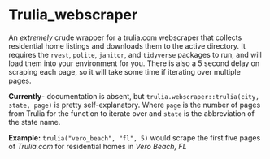 # Trulia_webscraper
An _extremely_ crude wrapper for a trulia.com webscraper that collects residential home listings and downloads them to the active directory. 
It requires the `rvest`, `polite`, `janitor`, and `tidyverse` packages to run, and will load them into your environment for you. There is also a 5 second delay on scraping each page, so it will take some time if iterating over multiple pages.

**Currently**- documentation is absent, but `trulia.webscraper::trulia(city, state, page)` is pretty self-explanatory. 
Where `page` is the number of pages from Trulia for the function to iterate over and `state` is the abbreviation of the state name.

**Example:** `trulia("vero_beach", "fl", 5)` would scrape the first five pages of _Trulia.com_ for residential homes in _Vero Beach, FL_
